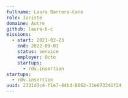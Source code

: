 ```yaml
---
fullname: Laura Barrera-Cano
role: Juriste
domaine: Autre
github: laura-b-c
missions:
  - start: 2021-02-23
    end: 2022-09-01
    status: service
    employer: Octo
    startups:
      - rdv.insertion
startups:
  - rdv.insertion
uuid: 2331d3c4-f1e7-44bd-8062-31e873341f24
---
```

